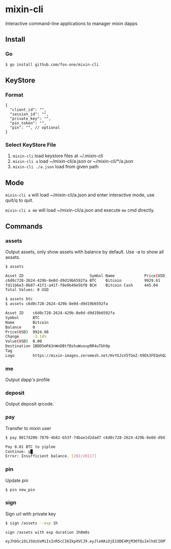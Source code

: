 # mixin-cli
Interactive command-line applications to manager mixin dapps

## Install

### Go

```bash
$ go install github.com/fox-one/mixin-cli
```

## KeyStore

### Format

```json5
{
  "client_id": "",
  "session_id": "",
  "private_key": "",
  "pin_token": "",
  "pin": "", // optional
}
```

### Select KeyStore File

1. ```mixin-cli``` load keystore files at ~/.mixin-cli
2. ```mixin-cli a``` load ~/mixin-cli/a.json or ~/mixin-cli/*/a.json
3. ```mixin-cli ./a.json``` load from given path

## Mode

```mixin-cli a``` will load ~/mixin-cli/a.json and enter interactive mode, use quit/q to quit.

```mixin-cli a me``` will load ~/mixin-cli/a.json and execute ```me``` cmd directly.

## Commands

### assets

Output assets, only show assets with balance by default.
Use -a to show all assets.

```bash
$ assets

Asset ID                             Symbol Name             Price(USD) Change  Balance Value(USD)
c6d0c728-2624-429b-8e0d-d9d19b6592fa BTC    Bitcoin          9929.61    -3.14%  0       0.00
fd11b6e3-0b87-41f1-a41f-f0e9b49e5bf0 BCH    Bitcoin Cash     445.04     -8.17%  0       0.00
Total Values: 0 USD
```

```bash
$ assets btc
$ assets c6d0c728-2624-429b-8e0d-d9d19b6592fa

Asset ID    c6d0c728-2624-429b-8e0d-d9d19b6592fa
Symbol      BTC
Name        Bitcoin
Balance     0
Price(USD)  9924.06
Change      -3.14%
Value(USD)  0.00
Destination 1BDD5mPA3nWnDBtfBshuWuovpRR4uTbh9p
Tag
Logo        https://mixin-images.zeromesh.net/HvYGJsV5TGeZ-X9Ek3FEQohQZ3fE9LBEBGcOcn4c4BNHovP4fW4YB97Dg5LcXoQ1hUjMEgjbl1DPlKg1TW7kK6XP=s128
```

### me

Output dapp's profile

### deposit

Output deposit qrcode.

### pay

Transfer to mixin user

```bash
$ pay 8017d200-7870-4b82-b53f-74bae1d2dad7 c6d0c728-2624-429b-8e0d-d9d19b6592fa 0.01 "pay by mixin cli"

Pay 0.01 BTC to yiplee
Continue: y█
Error: Insufficient balance. [202/20117]
```

### pin

Update pin

```bash
$ pin new_pin
```

### sign

Sign url with private key

```bash
$ sign /assets --exp 1h

sign /assets with exp duration 1h0m0s

eyJhbGciOiJSUzUxMiIsInR5cCI6IkpXVCJ9.eyJleHAiOjE1ODE4MjM3OTQsImlhdCI6MTU4MTgyMDE5NCwianRpIjoiNzQyYzQ2OWYtNGM1My00NmM2LThiMGEtYjhjZjQ5MWUxYTFlIiwic2NwIjoiRlVMTCIsInNpZCI6ImRiMmYzMmJiLWYyYTUtNDJiMS1iOTQ2LTYzYTRlMTI5YjAyYyIsInNpZyI6Ijg1NzNlYzVhNDdjNjkxZGIzMDczZjkyMjUwNjg3OTk4OWJhYTIwYjgyZmNkMWUxMjZjMDdkYjZiNGI5ZTA3OWUiLCJ1aWQiOiI1YzRmMzBhNi0xZjQ5LTQzYzMtYjM3Yi1jMDFhYWU1MTkxYWYifQ.i2H1AaCSXw5F7rA0iyqHqQxQP34uoecnWEbH-cwfFegtBnjYq1jxAgYNnMautH9_zJbnJ9yHIeDZ80UK7KVDpLz61k0k27tHsPJt8yPFaC5aoW_r3PiqlUIYW59c_tm42IrD_SzNMRGJ_JCQXHr9fU42VyRLaN0A--8TRFWzG6A
```

